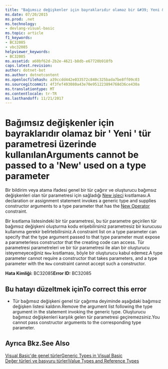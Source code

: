 ```yaml
---
title: "Bağımsız değişkenler için bayraklarıdır olamaz bir &#39; Yeni &#39; tür parametresi üzerinde kullanılan"
ms.date: 07/20/2015
ms.prod: .net
ms.technology:
- devlang-visual-basic
ms.topic: article
f1_keywords:
- BC32085
- vbc32085
helpviewer_keywords:
- BC32085
ms.assetid: a60bf62d-2b2e-4621-b8db-e67720b918fb
caps.latest.revision: 
author: dotnet-bot
ms.author: dotnetcontent
ms.openlocfilehash: a39ccdd442e033572c840c325bada7be8ff09c03
ms.sourcegitcommit: 4f3fef493080a43e70e951223894768d36ce430a
ms.translationtype: MT
ms.contentlocale: tr-TR
ms.lasthandoff: 11/21/2017
---
```

# <a name="arguments-cannot-be-passed-to-a-39new39-used-on-a-type-parameter"></a><span data-ttu-id="f2a5d-102">Bağımsız değişkenler için bayraklarıdır olamaz bir &#39; Yeni &#39; tür parametresi üzerinde kullanılan</span><span class="sxs-lookup"><span data-stu-id="f2a5d-102">Arguments cannot be passed to a &#39;New&#39; used on a type parameter</span></span>
<span data-ttu-id="f2a5d-103">Bir bildirim veya atama ifadesi genel bir tür çağırır ve oluşturucu bağımsız değişkenleri olan tür parametresi için sağladığı [New işleci](../../visual-basic/language-reference/operators/new-operator.md) kısıtlaması.</span><span class="sxs-lookup"><span data-stu-id="f2a5d-103">A declaration or assignment statement invokes a generic type and supplies constructor arguments to a type parameter that has the [New Operator](../../visual-basic/language-reference/operators/new-operator.md) constraint.</span></span>  
  
 <span data-ttu-id="f2a5d-104">Bir kısıtlama listesindeki bir tür parametresi, bu tür parametre geçirilen tür bağımsız değişkeni oluşturma kodu erişebilirsiniz parametresiz bir kurucusu kullanıma gerekir belirtebilirsiniz.</span><span class="sxs-lookup"><span data-stu-id="f2a5d-104">A constraint list on a type parameter can specify that the type argument passed to that type parameter must expose a parameterless constructor that the creating code can access.</span></span> <span data-ttu-id="f2a5d-105">Tür parametresi parametreleri ve bir tür parametresi ile alan bir oluşturucu isteyemeyeceğiniz `New` kısıtlaması, böyle bir oluşturucu kabul edemez.</span><span class="sxs-lookup"><span data-stu-id="f2a5d-105">A type parameter cannot require a constructor that takes parameters, and a type parameter with the `New` constraint cannot accept such a constructor.</span></span>  
  
 <span data-ttu-id="f2a5d-106">**Hata Kimliği:** BC32085</span><span class="sxs-lookup"><span data-stu-id="f2a5d-106">**Error ID:** BC32085</span></span>  
  
## <a name="to-correct-this-error"></a><span data-ttu-id="f2a5d-107">Bu hatayı düzeltmek için</span><span class="sxs-lookup"><span data-stu-id="f2a5d-107">To correct this error</span></span>  
  
-   <span data-ttu-id="f2a5d-108">Tür bağımsız değişkeni genel tür çağırma deyiminde aşağıdaki bağımsız değişken listesi kaldırın.</span><span class="sxs-lookup"><span data-stu-id="f2a5d-108">Remove the argument list following the type argument in the statement invoking the generic type.</span></span> <span data-ttu-id="f2a5d-109">Oluşturucu bağımsız değişkenleri karşılık gelen tür parametresi geçiremezsiniz.</span><span class="sxs-lookup"><span data-stu-id="f2a5d-109">You cannot pass constructor arguments to the corresponding type parameter.</span></span>  
  
## <a name="see-also"></a><span data-ttu-id="f2a5d-110">Ayrıca Bkz.</span><span class="sxs-lookup"><span data-stu-id="f2a5d-110">See Also</span></span>  
 [<span data-ttu-id="f2a5d-111">Visual Basic'de genel türler</span><span class="sxs-lookup"><span data-stu-id="f2a5d-111">Generic Types in Visual Basic</span></span>](../../visual-basic/programming-guide/language-features/data-types/generic-types.md)  
 [<span data-ttu-id="f2a5d-112">Değer türleri ve başvuru türleri</span><span class="sxs-lookup"><span data-stu-id="f2a5d-112">Value Types and Reference Types</span></span>](../../visual-basic/programming-guide/language-features/data-types/value-types-and-reference-types.md)
